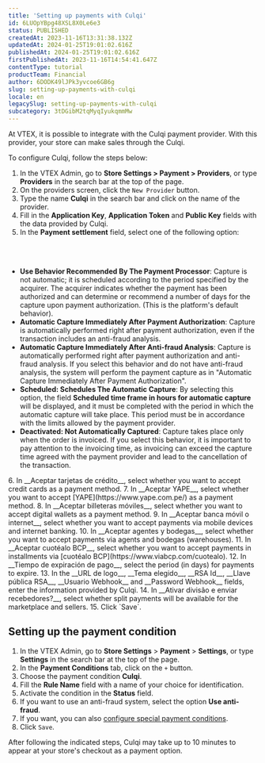 ```yaml
---
title: 'Setting up payments with Culqi'
id: 6LUOpYBpg48XSL8X0Le6e3
status: PUBLISHED
createdAt: 2023-11-16T13:31:38.132Z
updatedAt: 2024-01-25T19:01:02.616Z
publishedAt: 2024-01-25T19:01:02.616Z
firstPublishedAt: 2023-11-16T14:54:41.647Z
contentType: tutorial
productTeam: Financial
author: 6DODK49lJPk3yvcoe6GB6g
slug: setting-up-payments-with-culqi
locale: en
legacySlug: setting-up-payments-with-culqi
subcategory: 3tDGibM2tqMyqIyukqmmMw
---
```


At VTEX, it is possible to integrate with the Culqi payment provider. With this provider, your store can make sales through the Culqi.

To configure Culqi, follow the steps below:

1. In the VTEX Admin, go to __Store Settings > Payment > Providers__, or type __Providers__ in the search bar at the top of the page.
2. On the providers screen, click the `New Provider` button.
3. Type the name __Culqi__ in the search bar and click on the name of the provider.
4. Fill in the __Application Key__, __Application Token__ and __Public Key__ fields with the data provided by Culqi.
5. In the __Payment settlement__ field, select one of the following option:
<br>
<ul>
<br>
    	<li><b>Use Behavior Recommended By The Payment Processor</b>: Capture is not automatic; it is scheduled according to the period specified by the acquirer. The acquirer indicates whether the payment has been authorized and can determine or recommend a number of days for the capture upon payment authorization. (This is the platform's default behavior).</li>
    	<li><b>Automatic Capture Immediately After Payment Authorization</b>: Capture is automatically performed right after payment authorization, even if the transaction includes an anti-fraud analysis.</li>
   		<li><b>Automatic Capture Immediately After Anti-fraud Analysis</b>: Capture is automatically performed right after payment authorization and anti-fraud analysis. If you select this behavior and do not have anti-fraud analysis, the system will perform the payment capture as in "Automatic Capture Immediately After Payment Authorization".</li>
   		<li><b>Scheduled: Schedules The Automatic Capture</b>: By selecting this option, the field <b>Scheduled time frame in hours for automatic capture</b> will be displayed, and it must be completed with the period in which the automatic capture will take place. This period must be in accordance with the limits allowed by the payment provider.</li>        
   		<li><b>Deactivated: Not Automatically Captured</b>: Capture takes place only when the order is invoiced. If you select this behavior, it is important to pay attention to the invoicing time, as invoicing can exceed the capture time agreed with the payment provider and lead to the cancellation of the transaction.</li>
</ul>
6. In __Aceptar tarjetas de crédito__, select whether you want to accept credit cards as a payment method.
7. In __Aceptar YAPE__, select whether you want to accept [YAPE](https://www.yape.com.pe/) as a payment method.
8. In __Aceptar billeteras móviles__, select whether you want to accept digital wallets as a payment method.
9. In __Aceptar banca móvil o internet__, select whether you want to accept payments via mobile devices and internet banking.
10. In __Aceptar agentes y bodegas__, select whether you want to accept payments via agents and bodegas (warehouses).
11. In __Aceptar cuotéalo BCP__, select whether you want to accept payments in installments via [cuotéalo BCP](https://www.viabcp.com/cuotealo).
12. In __Tiempo de expiración de pago__, select the period (in days) for payments to expire.
13. In the __URL de logo__, __Tema elegido__, __RSA Id__, __Llave pública RSA__, __Usuario Webhook__ and __Password Webhook__ fields, enter the information provided by Culqi.
14. In __Ativar divisão e enviar recebedores?__, select whether split payments will be available for the marketplace and sellers.
15. Click `Save`.

## Setting up the payment condition

1. In the VTEX Admin, go to __Store Settings__ > __Payment__ > __Settings__, or type __Settings__ in the search bar at the top of the page.
2. In the __Payment Conditions__ tab, click on the `+` button.
3. Choose the payment condition __Culqi__.
4. Fill the __Rule Name__ field with a name of your choice for identification.
5. Activate the condition in the __Status__ field.
6. If you want to use an anti-fraud system, select the option __Use anti-fraud__.
7. If you want, you can also [configure special payment conditions](https://help.vtex.com/en/tutorial/condiciones-especiales--tutorials_456?&utm_source=autocomplete#).
8. Click `Save`.

After following the indicated steps, Culqi may take up to 10 minutes to appear at your store's checkout as a payment option.
